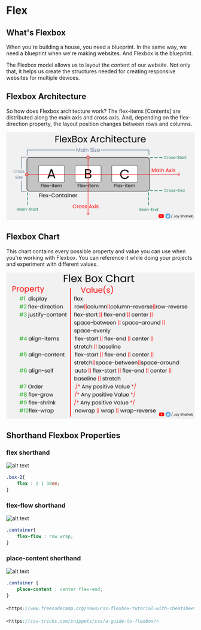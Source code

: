 # Flex

## What's Flexbox

When you're building a house, you need a blueprint. In the same way, we need a blueprint when we're making websites. And Flexbox is the blueprint.

The Flexbox model allows us to layout the content of our website. Not only that, it helps us create the structures needed for creating responsive websites for multiple devices.

## Flexbox Architecture

So how does Flexbox architecture work? The flex-items [Contents] are distributed along the main axis and cross axis. And, depending on the flex-direction property, the layout position changes between rows and columns.

![Architecture](./architect.png)

## Flexbox Chart

This chart contains every possible property and value you can use when you're working with Flexbox. You can reference it while doing your projects and experiment with different values.

![Chart](./chart.png)

## Shorthand Flexbox Properties

### flex shorthand

![alt text](https://dev-to-uploads.s3.amazonaws.com/i/onoxj7gs9xj4wuf87kjl.png)

```scss
.box-2{
    flex : 2 1 30em;
}
```

### flex-flow shorthand

![alt text](https://dev-to-uploads.s3.amazonaws.com/i/awniqyrepbha5jdquwxh.png)

```scss
.container{
    flex-flow : row wrap;
}
```

### place-content shorthand

![alt text](https://dev-to-uploads.s3.amazonaws.com/uploads/articles/72yaytxgighz0cjskp2e.png)

```scss
.container {
    place-content : center flex-end;
}

<https://www.freecodecamp.org/news/css-flexbox-tutorial-with-cheatsheet/>

<https://css-tricks.com/snippets/css/a-guide-to-flexbox/>